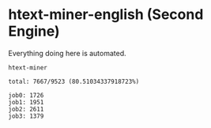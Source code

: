 # htext-miner-english (Second Engine)

Everything doing here is automated.

```
htext-miner

total: 7667/9523 (80.51034337918723%)

job0: 1726
job1: 1951
job2: 2611
job3: 1379
```